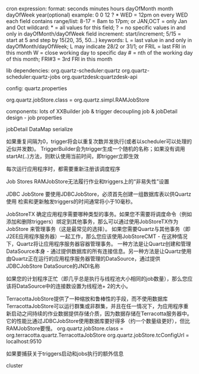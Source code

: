 cron expression:
format: seconds minutes hours dayOfMonth month dayOfWeek year(optional)
example: 0 0 12 ? * WED = 12pm on every WED
each field contains range/list: 8-17 = 8am to 17pm; or JAN,OCT = only Jan and Oct
wildcard: * = all values for this field; ? = no specific values in and only in dayOfMonth/dayOfWeek field
increment: start/increment; 5/15 = start at 5 and step by 15(20, 35, 50...)
keywords:
L = last value in and only in dayOfMonth/dayOfWeek; L may indicate 28/2 or 31/1; or FRIL = last FRI in this month
W = close working day to specific day
\# = nth of the working day of this month; FRI#3 = 3rd FRI in this month

lib dependencies:
org.quartz-scheduler:quartz
org.quartz-scheduler:quartz-jobs
org.quartzdesk:quartzdesk-api

config:
quartz.properties

org.quartz.jobStore.class = org.quartz.simpl.RAMJobStore


components:
lots of XXBuilder
job & trigger decoupling
job & jobDetail design - job properties

jobDetail DataMap serialize



如果重复间隔为0，trigger将会以重复次数并发执行(或者以scheduler可以处理的近似并发数)。
TriggerBuilder会为trigger生成一个随机的名称；如果没有调用startAt(..)方法，则默认使用当前时间，即trigger立即生效


每次运行应用程序时，都需要重新注册该调度程序

Job Stores
RAMJobStore无法履行作业和triggers上的“非易失性”设置

JDBC JobStore
要使用JDBCJobStore，必须首先创建一组数据库表以供Quartz使用
检索和更新触发triggers的时间通常将小于10毫秒。


JobStoreTX
确定应用程序需要哪种类型的事务。如果您不需要将调度命令（例如添加和删除triggers）绑定到其他事务，那么可以通过使用JobStoreTX作为JobStore 来管理事务（这是最常见的选择）。
如果您需要Quartz与其他事务（即J2EE应用程序服务器）一起工作，那么您应该使用JobStoreCMT - 在这种情况下，Quartz将让应用程序服务器容器管理事务。
一种方法是让Quartz创建和管理DataSource本身 - 通过提供数据库的所有连接信息。另一种方法是让Quartz使用由Quartz正在运行的应用程序服务器管理的DataSource，通过提供JDBCJobStore DataSource的JNDI名称

如果您的计划程序正忙（即几乎总是执行与线程池大小相同的job数量），那么您应该将DataSource中的连接数设置为线程池+ 2的大小。



TerracottaJobStore提供了一种缩放和鲁棒性的手段，而不使用数据库
TerracottaJobStore可以运行群集或非群集，并且在任一情况下，为应用程序重新启动之间持续的作业数据提供存储介质，因为数据存储在Terracotta服务器中。它的性能比通过JDBCJobStore使用数据库要好得多（约一个数量级更好），但比RAMJobStore要慢。
org.quartz.jobStore.class = org.terracotta.quartz.TerracottaJobStore
org.quartz.jobStore.tcConfigUrl = localhost:9510


如果要捕获关于triggers启动和jobs执行的额外信息

cluster


